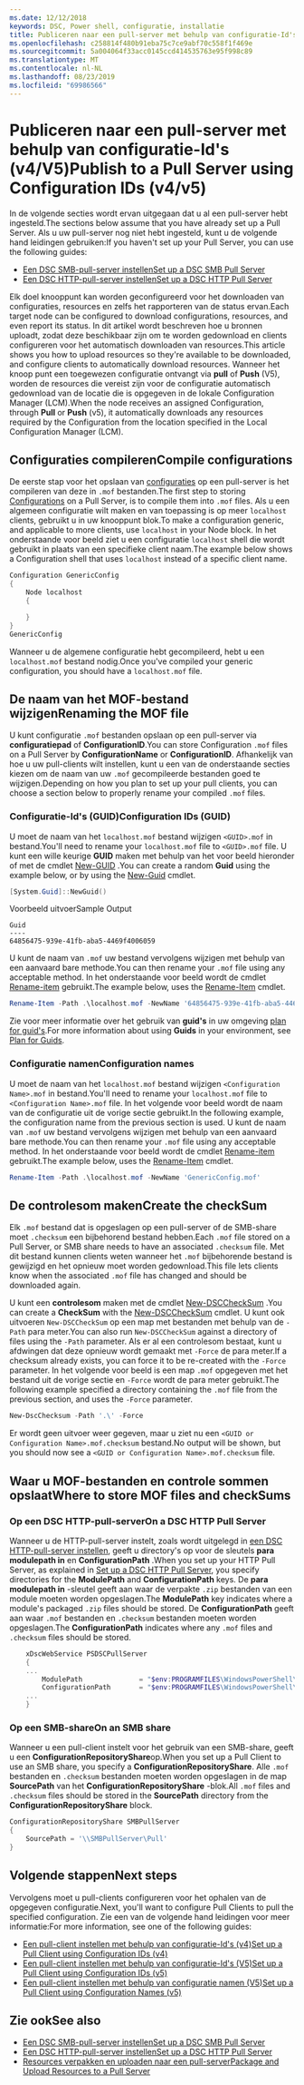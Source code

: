 ```yaml
---
ms.date: 12/12/2018
keywords: DSC, Power shell, configuratie, installatie
title: Publiceren naar een pull-server met behulp van configuratie-Id's (v4/V5)
ms.openlocfilehash: c258814f480b91eba75c7ce9abf70c558f1f469e
ms.sourcegitcommit: 5a004064f33acc0145ccd414535763e95f998c89
ms.translationtype: MT
ms.contentlocale: nl-NL
ms.lasthandoff: 08/23/2019
ms.locfileid: "69986566"
---
```

# <a name="publish-to-a-pull-server-using-configuration-ids-v4v5"></a><span data-ttu-id="c411a-103">Publiceren naar een pull-server met behulp van configuratie-Id's (v4/V5)</span><span class="sxs-lookup"><span data-stu-id="c411a-103">Publish to a Pull Server using Configuration IDs (v4/v5)</span></span>

<span data-ttu-id="c411a-104">In de volgende secties wordt ervan uitgegaan dat u al een pull-server hebt ingesteld.</span><span class="sxs-lookup"><span data-stu-id="c411a-104">The sections below assume that you have already set up a Pull Server.</span></span> <span data-ttu-id="c411a-105">Als u uw pull-server nog niet hebt ingesteld, kunt u de volgende hand leidingen gebruiken:</span><span class="sxs-lookup"><span data-stu-id="c411a-105">If you haven't set up your Pull Server, you can use the following guides:</span></span>

- [<span data-ttu-id="c411a-106">Een DSC SMB-pull-server instellen</span><span class="sxs-lookup"><span data-stu-id="c411a-106">Set up a DSC SMB Pull Server</span></span>](pullServerSmb.md)
- [<span data-ttu-id="c411a-107">Een DSC HTTP-pull-server instellen</span><span class="sxs-lookup"><span data-stu-id="c411a-107">Set up a DSC HTTP Pull Server</span></span>](pullServer.md)

<span data-ttu-id="c411a-108">Elk doel knooppunt kan worden geconfigureerd voor het downloaden van configuraties, resources en zelfs het rapporteren van de status ervan.</span><span class="sxs-lookup"><span data-stu-id="c411a-108">Each target node can be configured to download configurations, resources, and even report its status.</span></span> <span data-ttu-id="c411a-109">In dit artikel wordt beschreven hoe u bronnen uploadt, zodat deze beschikbaar zijn om te worden gedownload en clients configureren voor het automatisch downloaden van resources.</span><span class="sxs-lookup"><span data-stu-id="c411a-109">This article shows you how to upload resources so they're available to be downloaded, and configure clients to automatically download resources.</span></span> <span data-ttu-id="c411a-110">Wanneer het knoop punt een toegewezen configuratie ontvangt via **pull** of **Push** (V5), worden de resources die vereist zijn voor de configuratie automatisch gedownload van de locatie die is opgegeven in de lokale Configuration Manager (LCM).</span><span class="sxs-lookup"><span data-stu-id="c411a-110">When the node receives an assigned Configuration, through **Pull** or **Push** (v5), it automatically downloads any resources required by the Configuration from the location specified in the Local Configuration Manager (LCM).</span></span>

## <a name="compile-configurations"></a><span data-ttu-id="c411a-111">Configuraties compileren</span><span class="sxs-lookup"><span data-stu-id="c411a-111">Compile configurations</span></span>

<span data-ttu-id="c411a-112">De eerste stap voor het opslaan van [configuraties](../configurations/configurations.md) op een pull-server is het compileren van deze in `.mof` bestanden.</span><span class="sxs-lookup"><span data-stu-id="c411a-112">The first step to storing [Configurations](../configurations/configurations.md) on a Pull Server, is to compile them into `.mof` files.</span></span> <span data-ttu-id="c411a-113">Als u een algemeen configuratie wilt maken en van toepassing is op meer `localhost` clients, gebruikt u in uw knooppunt blok.</span><span class="sxs-lookup"><span data-stu-id="c411a-113">To make a configuration generic, and applicable to more clients, use `localhost` in your Node block.</span></span> <span data-ttu-id="c411a-114">In het onderstaande voor beeld ziet u een configuratie `localhost` shell die wordt gebruikt in plaats van een specifieke client naam.</span><span class="sxs-lookup"><span data-stu-id="c411a-114">The example below shows a Configuration shell that uses `localhost` instead of a specific client name.</span></span>

```powershell
Configuration GenericConfig
{
    Node localhost
    {

    }
}
GenericConfig
```

<span data-ttu-id="c411a-115">Wanneer u de algemene configuratie hebt gecompileerd, hebt u een `localhost.mof` bestand nodig.</span><span class="sxs-lookup"><span data-stu-id="c411a-115">Once you've compiled your generic configuration, you should have a `localhost.mof` file.</span></span>

## <a name="renaming-the-mof-file"></a><span data-ttu-id="c411a-116">De naam van het MOF-bestand wijzigen</span><span class="sxs-lookup"><span data-stu-id="c411a-116">Renaming the MOF file</span></span>

<span data-ttu-id="c411a-117">U kunt configuratie `.mof` bestanden opslaan op een pull-server via **configuratiepad** of **ConfigurationID**.</span><span class="sxs-lookup"><span data-stu-id="c411a-117">You can store Configuration `.mof` files on a Pull Server by **ConfigurationName** or **ConfigurationID**.</span></span> <span data-ttu-id="c411a-118">Afhankelijk van hoe u uw pull-clients wilt instellen, kunt u een van de onderstaande secties kiezen om de naam van uw `.mof` gecompileerde bestanden goed te wijzigen.</span><span class="sxs-lookup"><span data-stu-id="c411a-118">Depending on how you plan to set up your pull clients, you can choose a section below to properly rename your compiled `.mof` files.</span></span>

### <a name="configuration-ids-guid"></a><span data-ttu-id="c411a-119">Configuratie-Id's (GUID)</span><span class="sxs-lookup"><span data-stu-id="c411a-119">Configuration IDs (GUID)</span></span>

<span data-ttu-id="c411a-120">U moet de naam van het `localhost.mof` bestand wijzigen `<GUID>.mof` in bestand.</span><span class="sxs-lookup"><span data-stu-id="c411a-120">You'll need to rename your `localhost.mof` file to `<GUID>.mof` file.</span></span> <span data-ttu-id="c411a-121">U kunt een wille keurige **GUID** maken met behulp van het voor beeld hieronder of met de cmdlet [New-GUID](/powershell/module/microsoft.powershell.utility/new-guid) .</span><span class="sxs-lookup"><span data-stu-id="c411a-121">You can create a random **Guid** using the example below, or by using the [New-Guid](/powershell/module/microsoft.powershell.utility/new-guid) cmdlet.</span></span>

```powershell
[System.Guid]::NewGuid()
```

<span data-ttu-id="c411a-122">Voorbeeld uitvoer</span><span class="sxs-lookup"><span data-stu-id="c411a-122">Sample Output</span></span>

```Output
Guid
----
64856475-939e-41fb-aba5-4469f4006059
```

<span data-ttu-id="c411a-123">U kunt de naam van `.mof` uw bestand vervolgens wijzigen met behulp van een aanvaard bare methode.</span><span class="sxs-lookup"><span data-stu-id="c411a-123">You can then rename your `.mof` file using any acceptable method.</span></span> <span data-ttu-id="c411a-124">In het onderstaande voor beeld wordt de cmdlet [Rename-item](/powershell/module/microsoft.powershell.management/rename-item) gebruikt.</span><span class="sxs-lookup"><span data-stu-id="c411a-124">The example below, uses the [Rename-Item](/powershell/module/microsoft.powershell.management/rename-item) cmdlet.</span></span>

```powershell
Rename-Item -Path .\localhost.mof -NewName '64856475-939e-41fb-aba5-4469f4006059.mof'
```

<span data-ttu-id="c411a-125">Zie voor meer informatie over het gebruik van **guid's** in uw omgeving [plan for guid's](/powershell/dsc/secureserver#guids).</span><span class="sxs-lookup"><span data-stu-id="c411a-125">For more information about using **Guids** in your environment, see [Plan for Guids](/powershell/dsc/secureserver#guids).</span></span>

### <a name="configuration-names"></a><span data-ttu-id="c411a-126">Configuratie namen</span><span class="sxs-lookup"><span data-stu-id="c411a-126">Configuration names</span></span>

<span data-ttu-id="c411a-127">U moet de naam van het `localhost.mof` bestand wijzigen `<Configuration Name>.mof` in bestand.</span><span class="sxs-lookup"><span data-stu-id="c411a-127">You'll need to rename your `localhost.mof` file to `<Configuration Name>.mof` file.</span></span> <span data-ttu-id="c411a-128">In het volgende voor beeld wordt de naam van de configuratie uit de vorige sectie gebruikt.</span><span class="sxs-lookup"><span data-stu-id="c411a-128">In the following example, the configuration name from the previous section is used.</span></span> <span data-ttu-id="c411a-129">U kunt de naam van `.mof` uw bestand vervolgens wijzigen met behulp van een aanvaard bare methode.</span><span class="sxs-lookup"><span data-stu-id="c411a-129">You can then rename your `.mof` file using any acceptable method.</span></span> <span data-ttu-id="c411a-130">In het onderstaande voor beeld wordt de cmdlet [Rename-item](/powershell/module/microsoft.powershell.management/rename-item) gebruikt.</span><span class="sxs-lookup"><span data-stu-id="c411a-130">The example below, uses the [Rename-Item](/powershell/module/microsoft.powershell.management/rename-item) cmdlet.</span></span>

```powershell
Rename-Item -Path .\localhost.mof -NewName 'GenericConfig.mof'
```

## <a name="create-the-checksum"></a><span data-ttu-id="c411a-131">De controlesom maken</span><span class="sxs-lookup"><span data-stu-id="c411a-131">Create the checkSum</span></span>

<span data-ttu-id="c411a-132">Elk `.mof` bestand dat is opgeslagen op een pull-server of de SMB-share moet `.checksum` een bijbehorend bestand hebben.</span><span class="sxs-lookup"><span data-stu-id="c411a-132">Each `.mof` file stored on a Pull Server, or SMB share needs to have an associated `.checksum` file.</span></span>
<span data-ttu-id="c411a-133">Met dit bestand kunnen clients weten wanneer het `.mof` bijbehorende bestand is gewijzigd en het opnieuw moet worden gedownload.</span><span class="sxs-lookup"><span data-stu-id="c411a-133">This file lets clients know when the associated `.mof` file has changed and should be downloaded again.</span></span>

<span data-ttu-id="c411a-134">U kunt een **controlesom** maken met de cmdlet [New-DSCCheckSum](/powershell/module/psdesiredstateconfiguration/new-dscchecksum) .</span><span class="sxs-lookup"><span data-stu-id="c411a-134">You can create a **CheckSum** with the [New-DSCCheckSum](/powershell/module/psdesiredstateconfiguration/new-dscchecksum) cmdlet.</span></span> <span data-ttu-id="c411a-135">U kunt ook uitvoeren `New-DSCCheckSum` op een map met bestanden met behulp van de `-Path` para meter.</span><span class="sxs-lookup"><span data-stu-id="c411a-135">You can also run `New-DSCCheckSum` against a directory of files using the `-Path` parameter.</span></span>
<span data-ttu-id="c411a-136">Als er al een controlesom bestaat, kunt u afdwingen dat deze opnieuw wordt gemaakt met `-Force` de para meter.</span><span class="sxs-lookup"><span data-stu-id="c411a-136">If a checksum already exists, you can force it to be re-created with the `-Force` parameter.</span></span> <span data-ttu-id="c411a-137">In het volgende voor beeld is een map `.mof` opgegeven met het bestand uit de vorige sectie en `-Force` wordt de para meter gebruikt.</span><span class="sxs-lookup"><span data-stu-id="c411a-137">The following example specified a directory containing the `.mof` file from the previous section, and uses the `-Force` parameter.</span></span>

```powershell
New-DscChecksum -Path '.\' -Force
```

<span data-ttu-id="c411a-138">Er wordt geen uitvoer weer gegeven, maar u ziet nu een `<GUID or Configuration Name>.mof.checksum` bestand.</span><span class="sxs-lookup"><span data-stu-id="c411a-138">No output will be shown, but you should now see a `<GUID or Configuration Name>.mof.checksum` file.</span></span>

## <a name="where-to-store-mof-files-and-checksums"></a><span data-ttu-id="c411a-139">Waar u MOF-bestanden en controle sommen opslaat</span><span class="sxs-lookup"><span data-stu-id="c411a-139">Where to store MOF files and checkSums</span></span>

### <a name="on-a-dsc-http-pull-server"></a><span data-ttu-id="c411a-140">Op een DSC HTTP-pull-server</span><span class="sxs-lookup"><span data-stu-id="c411a-140">On a DSC HTTP Pull Server</span></span>

<span data-ttu-id="c411a-141">Wanneer u de HTTP-pull-server instelt, zoals wordt uitgelegd in [een DSC HTTP-pull-server instellen](pullServer.md), geeft u directory's op voor de sleutels **para modulepath in** en **ConfigurationPath** .</span><span class="sxs-lookup"><span data-stu-id="c411a-141">When you set up your HTTP Pull Server, as explained in [Set up a DSC HTTP Pull Server](pullServer.md), you specify directories for the **ModulePath** and **ConfigurationPath** keys.</span></span> <span data-ttu-id="c411a-142">De **para modulepath in** -sleutel geeft aan waar de verpakte `.zip` bestanden van een module moeten worden opgeslagen.</span><span class="sxs-lookup"><span data-stu-id="c411a-142">The **ModulePath** key indicates where a module's packaged `.zip` files should be stored.</span></span> <span data-ttu-id="c411a-143">De **ConfigurationPath** geeft aan waar `.mof` bestanden en `.checksum` bestanden moeten worden opgeslagen.</span><span class="sxs-lookup"><span data-stu-id="c411a-143">The **ConfigurationPath** indicates where any `.mof` files and `.checksum` files should be stored.</span></span>

```powershell
    xDscWebService PSDSCPullServer
    {
    ...
        ModulePath              = "$env:PROGRAMFILES\WindowsPowerShell\DscService\Modules"
        ConfigurationPath       = "$env:PROGRAMFILES\WindowsPowerShell\DscService\Configuration"
    ...
    }

```

### <a name="on-an-smb-share"></a><span data-ttu-id="c411a-144">Op een SMB-share</span><span class="sxs-lookup"><span data-stu-id="c411a-144">On an SMB share</span></span>

<span data-ttu-id="c411a-145">Wanneer u een pull-client instelt voor het gebruik van een SMB-share, geeft u een **ConfigurationRepositoryShare**op.</span><span class="sxs-lookup"><span data-stu-id="c411a-145">When you set up a Pull Client to use an SMB share, you specify a **ConfigurationRepositoryShare**.</span></span>
<span data-ttu-id="c411a-146">Alle `.mof` bestanden en `.checksum` bestanden moeten worden opgeslagen in de map **SourcePath** van het **ConfigurationRepositoryShare** -blok.</span><span class="sxs-lookup"><span data-stu-id="c411a-146">All `.mof` files and `.checksum` files should be stored in the **SourcePath** directory from the **ConfigurationRepositoryShare** block.</span></span>

```powershell
ConfigurationRepositoryShare SMBPullServer
{
    SourcePath = '\\SMBPullServer\Pull'
}
```

## <a name="next-steps"></a><span data-ttu-id="c411a-147">Volgende stappen</span><span class="sxs-lookup"><span data-stu-id="c411a-147">Next steps</span></span>

<span data-ttu-id="c411a-148">Vervolgens moet u pull-clients configureren voor het ophalen van de opgegeven configuratie.</span><span class="sxs-lookup"><span data-stu-id="c411a-148">Next, you'll want to configure Pull Clients to pull the specified configuration.</span></span> <span data-ttu-id="c411a-149">Zie een van de volgende hand leidingen voor meer informatie:</span><span class="sxs-lookup"><span data-stu-id="c411a-149">For more information, see one of the following guides:</span></span>

- [<span data-ttu-id="c411a-150">Een pull-client instellen met behulp van configuratie-Id's (v4)</span><span class="sxs-lookup"><span data-stu-id="c411a-150">Set up a Pull Client using Configuration IDs (v4)</span></span>](pullClientConfigId4.md)
- [<span data-ttu-id="c411a-151">Een pull-client instellen met behulp van configuratie-Id's (V5)</span><span class="sxs-lookup"><span data-stu-id="c411a-151">Set up a Pull Client using Configuration IDs (v5)</span></span>](pullClientConfigId.md)
- [<span data-ttu-id="c411a-152">Een pull-client instellen met behulp van configuratie namen (V5)</span><span class="sxs-lookup"><span data-stu-id="c411a-152">Set up a Pull Client using Configuration Names (v5)</span></span>](pullClientConfigNames.md)

## <a name="see-also"></a><span data-ttu-id="c411a-153">Zie ook</span><span class="sxs-lookup"><span data-stu-id="c411a-153">See also</span></span>

- [<span data-ttu-id="c411a-154">Een DSC SMB-pull-server instellen</span><span class="sxs-lookup"><span data-stu-id="c411a-154">Set up a DSC SMB Pull Server</span></span>](pullServerSmb.md)
- [<span data-ttu-id="c411a-155">Een DSC HTTP-pull-server instellen</span><span class="sxs-lookup"><span data-stu-id="c411a-155">Set up a DSC HTTP Pull Server</span></span>](pullServer.md)
- [<span data-ttu-id="c411a-156">Resources verpakken en uploaden naar een pull-server</span><span class="sxs-lookup"><span data-stu-id="c411a-156">Package and Upload Resources to a Pull Server</span></span>](package-upload-resources.md)
